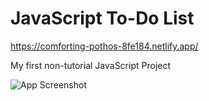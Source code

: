 
# JavaScript To-Do List
https://comforting-pothos-8fe184.netlify.app/

My first non-tutorial JavaScript Project



![App Screenshot](https://i.imghippo.com/files/HTdI6504In.png)

